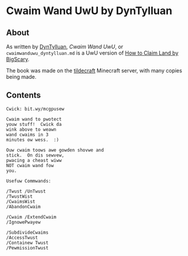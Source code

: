 # Cwaim Wand UwU by DynTylluan

## About
As written by [DynTylluan](https://namemc.com/profile/DynTylluan.1), _Cwaim Wand UwU_, or `cwaimwanduwu_dyntylluan.md` is a UwU version of [How to Claim Land by BigScary](howtoclaimland_bigscary.md).

The book was made on the [tildecraft](https://mc.tildeverse.org) Minecraft server, with many copies being made.

## Contents
```
Cwick: bit.wy/mcgpusew

Cwaim wand to pwotect
youw stuff!  Cwick da
wink above to weawn
wand cwaims in 3
minutes ow wess.  :)

Ouw cwaim toows awe gowden shovwe and
stick.  On dis sewvew,
pwacing a cheast wiww
NOT cwaim wand fow
you.

Usefuw Commwands:

/Twust /UnTwust
/TwustWist
/CwaimsWist
/AbandonCwaim

/Cwaim /ExtendCwaim
/IgnowePwayew

/SubdivideCwaims
/AccessTwust
/Containew Twust
/PewmissionTwust
```